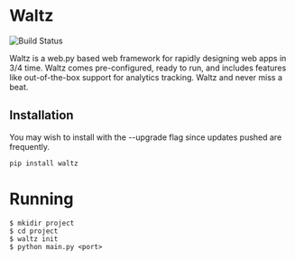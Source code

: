 # Waltz

![Build Status](https://travis-ci.org/mekarpeles/waltz.png)

Waltz is a web.py based web framework for rapidly designing
web apps in 3/4 time. Waltz comes pre-configured, ready to run, and
includes features like out-of-the-box support for analytics
tracking. Waltz and never miss a beat.

## Installation

You may wish to install with the --upgrade flag since updates pushed are frequently.

    pip install waltz

Running
=======

    $ mkidir project
    $ cd project
    $ waltz init
    $ python main.py <port>
